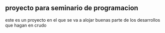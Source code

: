 ## proyecto para seminario de programacion 

este es un proyecto en el que se va a alojar buenas parte de los desarrollos que hagan en crudo 
